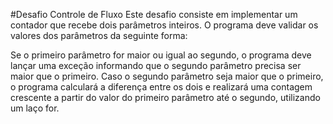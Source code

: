 #Desafio Controle de Fluxo
Este desafio consiste em implementar um contador que recebe dois parâmetros inteiros. O programa deve validar os valores dos parâmetros da seguinte forma:

Se o primeiro parâmetro for maior ou igual ao segundo, o programa deve lançar uma exceção informando que o segundo parâmetro precisa ser maior que o primeiro.
Caso o segundo parâmetro seja maior que o primeiro, o programa calculará a diferença entre os dois e realizará uma contagem crescente a partir do valor do primeiro parâmetro até o segundo, utilizando um laço for.
